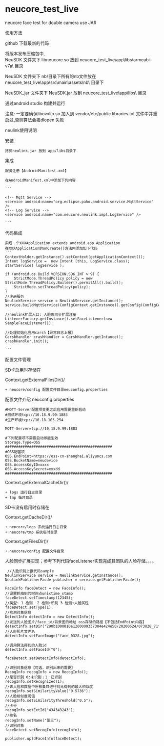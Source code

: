 # neucore_test_live
neucore face test for double camera use JAR

使用方法

github 下载最新的代码

将版本发布压缩包中,  
NeuSDK 文件夹下 libneucore.so 放到 neucore_test_live\app\libs\armeabi-v7a\ 目录

NeuSDK 文件夹下 nb/目录下所有的nb文件放在 neucore_test_live\app\src\main\assets\nb\ 目录下

NeuSDK_jar 文件夹下 NeuSDK.jar 放到 neucore_test_live\app\libs\ 目录

通过android studio 构建并运行

注意: 一定要确保libovxlib.so 加入到 vendor/etc/public.libraries.txt 文件中并重启过,否则算法会报dlopen 失败



neulink使用说明

安装

    拷贝neulink.jar 放到 app/libs目录下

集成

    服务注册【AndroidManifest.xml】

    在AndroidManifest.xml中添加下列内容

    ```

    <!-- Mqtt Service -->
    <service android:name="org.eclipse.paho.android.service.MqttService" />
    <!-- Log Service -->
    <service android:name="com.neucore.neulink.impl.LogService" />

    ```

代码集成

    实现一个XXXApplication extends android.app.Application
    在XXXApplication的onCreate()方法内添加如下代码
    ```
    ContextHolder.getInstance().setContext(getApplicationContext());
    Intent logService =  new Intent (this, LogService.class);
    startService( logService );

    if (android.os.Build.VERSION.SDK_INT > 9) {
        StrictMode.ThreadPolicy policy = new StrictMode.ThreadPolicy.Builder().permitAll().build();
        StrictMode.setThreadPolicy(policy);
    }
    //注册服务
    NeulinkService service = NeulinkService.getInstance();
    service.buildMqttService(ConfigContext.getInstance().getConfig(ConfigContext.MQTT_SERVER));
    
    //neulink扩展入口: 人脸库同步扩展注册
    ListenerFactory.getInstance().setFaceListener(new SampleFaceListener());
    
    //处理初始化应用carsh【异常日志上报】
    CarshHandler crashHandler = CarshHandler.getIntance();
    crashHandler.init();

    ```

配置文件管理

SD卡启用时存储在

Context.getExternalFilesDir()/

    + neucore/config 配置文件目录neuconfig.properties
    

配置文件介绍
neuconfig.properties
```
#MQTT-Server配置项变更之后应用需要重新启动
#测试环境tcp://10.18.9.99:1883
#生产环境tcp://10.18.105.254

MQTT-Server=tcp://10.18.9.99:1883

#下列配置项不需要启动即能生效
Storage.Type=OSS
#################################################
#OSS配置项
OSS.EndPoint=https://oss-cn-shanghai.aliyuncs.com
OSS.BucketName=neudevice
OSS.AccessKeyID=xxxx
OSS.AccessKeySecret=xxxdd
#################################################

```
    
Context.getExternalCacheDir()/

    + logs 运行日志目录
    + tmp 临时目录

SD卡没有启用时存储在

Context.getCacheDir()/

    + neucore/logs 系统运行日志目录
    + neucore/tmp 系统临时目录


Context.getFilesDir()/

    + neucore/config 配置文件目录
    

人脸同步扩展实现；参考下列代码faceListener实现完成其团队的人脸存储。。。。


```
 //人脸识别上报代码sample
NeulinkService service = NeulinkService.getInstance();
NeulinkPublisherFacde publisher = service.getPublisherFacde();

FaceInfo faceDetect = new FaceInfo();
//设置抓拍到的时间点unixtime_stamp
faceDetect.setTimestamp(12345);
//类型: 1 检测  2 检测+识别 3 检测+人脸属性
faceDetect.setType(1);
//检测对象信息
DetectInfo detectInfo = new DetectInfo();
//发送的人脸图片/face_id/背景图的地址 oss存储的路径【不包括EndPoint内容】
detectInfo.setDir("290b1000010e1200000337304e424e50/20200624/073828_71");
//人脸照片文件名
detectInfo.setFaceImage("face_0328.jpg");

//调用算法得到的人脸id
detectInfo.setFaceId("0");

faceDetect.setDetectInfo(detectInfo);

//识别对象信息【可选，识别出来的需要】
RecogInfo recogInfo = new RecogInfo();
//是否识别 0:未识别；1：已识别
recogInfo.setRecognized(1);
//该人脸和数据中所有条目进行对比得到的最大相似度
recogInfo.setSimilarityValue("0.5736");
//人脸相似度阈值
recogInfo.setSimilarityThreshold("0.5");
//卡号
recogInfo.setExtId("434343243");
//姓名
recogInfo.setName("张三");
//识别对象
faceDetect.setRecogInfo(recogInfo);

publisher.upldFaceInfo(faceDetect);


